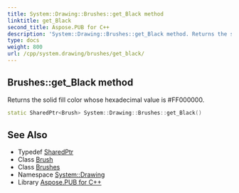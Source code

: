 ```yaml
---
title: System::Drawing::Brushes::get_Black method
linktitle: get_Black
second_title: Aspose.PUB for C++
description: 'System::Drawing::Brushes::get_Black method. Returns the solid fill color whose hexadecimal value is #FF000000 in C++.'
type: docs
weight: 800
url: /cpp/system.drawing/brushes/get_black/
---
```

## Brushes::get_Black method


Returns the solid fill color whose hexadecimal value is #FF000000.

```cpp
static SharedPtr<Brush> System::Drawing::Brushes::get_Black()
```

## See Also

* Typedef [SharedPtr](../../../system/sharedptr/)
* Class [Brush](../../brush/)
* Class [Brushes](../)
* Namespace [System::Drawing](../../)
* Library [Aspose.PUB for C++](../../../)
